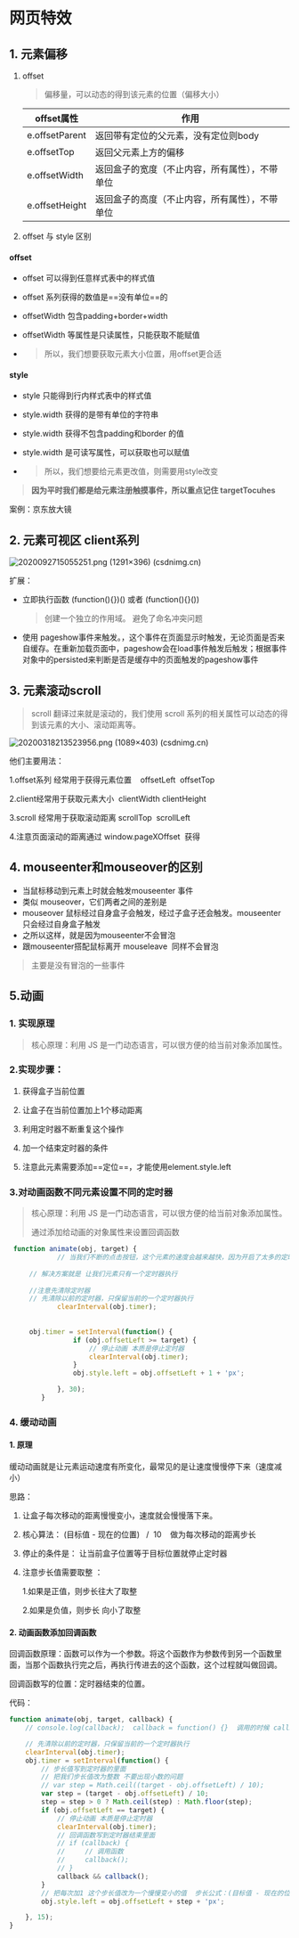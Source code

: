 # 网页特效

## 1. 元素偏移

1. offset

   > 偏移量，可以动态的得到该元素的位置（偏移大小）

   | offset属性     | 作用                                           |
   | -------------- | ---------------------------------------------- |
   | e.offsetParent | 返回带有定位的父元素，没有定位则body           |
   | e.offsetTop    | 返回父元素上方的偏移                           |
   | e.offsetWidth  | 返回盒子的宽度（不止内容，所有属性），不带单位 |
   | e.offsetHeight | 返回盒子的高度（不止内容，所有属性），不带单位 |

2. offset 与 style 区别 

#### offset

- offset 可以得到任意样式表中的样式值

- offset 系列获得的数值是==没有单位==的

- offsetWidth 包含padding+border+width

- offsetWidth 等属性是只读属性，只能获取不能赋值

- > 所以，我们想要获取元素大小位置，用offset更合适

#### style

- style 只能得到行内样式表中的样式值

- style.width 获得的是带有单位的字符串

- style.width 获得不包含padding和border 的值

- style.width 是可读写属性，可以获取也可以赋值

- > 所以，我们想要给元素更改值，则需要用style改变

> **因为平时我们都是给元素注册触摸事件，所以重点记住 targetTocuhes**

案例：京东放大镜

## 2. 元素可视区 client系列

![2020092715055251.png (1291×396) (csdnimg.cn)](https://img-blog.csdnimg.cn/2020092715055251.png?x-oss-process=image/watermark,type_ZmFuZ3poZW5naGVpdGk,shadow_10,text_aHR0cHM6Ly9ibG9nLmNzZG4ubmV0L3dlaXhpbl80ODM0MDYwMA==,size_16,color_FFFFFF,t_70)

扩展：

- 立即执行函数 (function(){})()  或者 (function(){}())

  > 创建一个独立的作用域。 避免了命名冲突问题

- 使用 pageshow事件来触发。，这个事件在页面显示时触发，无论页面是否来自缓存。在重新加载页面中，pageshow会在load事件触发后触发；根据事件对象中的persisted来判断是否是缓存中的页面触发的pageshow事件

## 3. 元素滚动scroll

> scroll 翻译过来就是滚动的，我们使用 scroll 系列的相关属性可以动态的得到该元素的大小、滚动距离等。
>

![20200318213523956.png (1089×403) (csdnimg.cn)](https://img-blog.csdnimg.cn/20200318213523956.png?x-oss-process=image/watermark,type_ZmFuZ3poZW5naGVpdGk,shadow_10,text_aHR0cHM6Ly9ibG9nLmNzZG4ubmV0L3FxXzQyMzc2MjA0,size_16,color_FFFFFF,t_70)

他们主要用法：

1.offset系列 经常用于获得元素位置    offsetLeft  offsetTop

2.client经常用于获取元素大小  clientWidth clientHeight

3.scroll 经常用于获取滚动距离 scrollTop  scrollLeft  

4.注意页面滚动的距离通过 window.pageXOffset  获得

## 4. mouseenter和mouseover的区别

- 当鼠标移动到元素上时就会触发mouseenter 事件
- 类似 mouseover，它们两者之间的差别是
- mouseover 鼠标经过自身盒子会触发，经过子盒子还会触发。mouseenter  只会经过自身盒子触发
- 之所以这样，就是因为mouseenter不会冒泡
- 跟mouseenter搭配鼠标离开 mouseleave  同样不会冒泡

> 主要是没有冒泡的一些事件

## 5.动画

### 1. 实现原理

> 核心原理：利用 JS 是一门动态语言，可以很方便的给当前对象添加属性。

### 2.实现步骤：

1. 获得盒子当前位置

2. 让盒子在当前位置加上1个移动距离

3. 利用定时器不断重复这个操作

4. 加一个结束定时器的条件

5. 注意此元素需要添加==定位==，才能使用element.style.left

### 3.对动画函数不同元素设置不同的定时器

> 核心原理：利用 JS 是一门动态语言，可以很方便的给当前对象添加属性。
>
> 通过添加给动画的对象属性来设置回调函数

```javascript
 function animate(obj, target) {
            // 当我们不断的点击按钮，这个元素的速度会越来越快，因为开启了太多的定时器
     
     // 解决方案就是 让我们元素只有一个定时器执行
     
     //注意先清除定时器
     // 先清除以前的定时器，只保留当前的一个定时器执行
            clearInterval(obj.timer);
            
     
     obj.timer = setInterval(function() {
                if (obj.offsetLeft >= target) {
                    // 停止动画 本质是停止定时器
                    clearInterval(obj.timer);
                }
                obj.style.left = obj.offsetLeft + 1 + 'px';

            }, 30);
        }

```

### 4. 缓动动画

#### 1. 原理

缓动动画就是让元素运动速度有所变化，最常见的是让速度慢慢停下来（速度减小）

思路：

1. 让盒子每次移动的距离慢慢变小，速度就会慢慢落下来。

2. 核心算法： (目标值 - 现在的位置)   /  10    做为每次移动的距离步长

3. 停止的条件是： 让当前盒子位置等于目标位置就停止定时器  

4. 注意步长值需要取整 ：

   1.如果是正值，则步长往大了取整

   2.如果是负值，则步长 向小了取整

#### 2. 动画函数添加回调函数

回调函数原理：函数可以作为一个参数。将这个函数作为参数传到另一个函数里面，当那个函数执行完之后，再执行传进去的这个函数，这个过程就叫做回调。

回调函数写的位置：定时器结束的位置。

代码：

```js
function animate(obj, target, callback) {
    // console.log(callback);  callback = function() {}  调用的时候 callback() --->回调函数

    // 先清除以前的定时器，只保留当前的一个定时器执行
    clearInterval(obj.timer);
    obj.timer = setInterval(function() {
        // 步长值写到定时器的里面
        // 把我们步长值改为整数 不要出现小数的问题
        // var step = Math.ceil((target - obj.offsetLeft) / 10);
        var step = (target - obj.offsetLeft) / 10;
        step = step > 0 ? Math.ceil(step) : Math.floor(step);
        if (obj.offsetLeft == target) {
            // 停止动画 本质是停止定时器
            clearInterval(obj.timer);
            // 回调函数写到定时器结束里面
            // if (callback) {
            //     // 调用函数
            //     callback();
            // }
            callback && callback();
        }
        // 把每次加1 这个步长值改为一个慢慢变小的值  步长公式：(目标值 - 现在的位置) / 10
        obj.style.left = obj.offsetLeft + step + 'px';

    }, 15);
}
```



